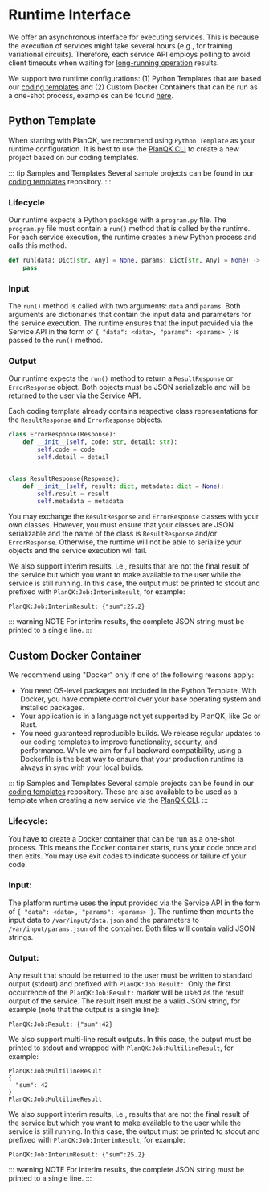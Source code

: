 # Runtime Interface

We offer an asynchronous interface for executing services.
This is because the execution of services might take several hours (e.g., for training variational circuits).
Therefore, each service API employs polling to avoid client timeouts when waiting for [long-running operation](http://restalk-patterns.org/long-running-operation-polling.html) results.

We support two runtime configurations:
(1) Python Templates that are based our [coding templates](https://github.com/PlanQK/planqk-platform-samples/tree/master/coding-templates/python) and
(2) Custom Docker Containers that can be run as a one-shot process, examples can be found [here](https://github.com/PlanQK/planqk-platform-samples/tree/master/coding-templates/docker).

## Python Template

When starting with PlanQK, we recommend using `Python Template` as your runtime configuration.
It is best to use the [PlanQK CLI](../quickstart.md) to create a new project based on our coding templates.

::: tip Samples and Templates
Several sample projects can be found in our [coding templates](https://github.com/PlanQK/planqk-platform-samples/tree/master/coding-templates/python) repository.
:::

### Lifecycle

Our runtime expects a Python package with a `program.py` file.
The `program.py` file must contain a `run()` method that is called by the runtime.
For each service execution, the runtime creates a new Python process and calls this method.

```python
def run(data: Dict[str, Any] = None, params: Dict[str, Any] = None) -> Union[ResultResponse, ErrorResponse]:
    pass
```

### Input

The `run()` method is called with two arguments: `data` and `params`.
Both arguments are dictionaries that contain the input data and parameters for the service execution.
The runtime ensures that the input provided via the Service API in the form of `{ "data": <data>, "params": <params> }` is passed to the `run()` method.

### Output

Our runtime expects the `run()` method to return a `ResultResponse` or `ErrorResponse` object.
Both objects must be JSON serializable and will be returned to the user via the Service API.

Each coding template already contains respective class representations for the `ResultResponse` and `ErrorResponse` objects.

```python
class ErrorResponse(Response):
    def __init__(self, code: str, detail: str):
        self.code = code
        self.detail = detail


class ResultResponse(Response):
    def __init__(self, result: dict, metadata: dict = None):
        self.result = result
        self.metadata = metadata
```

You may exchange the `ResultResponse` and `ErrorResponse` classes with your own classes.
However, you must ensure that your classes are JSON serializable and the name of the class is `ResultResponse` and/or `ErrorResponse`.
Otherwise, the runtime will not be able to serialize your objects and the service execution will fail.

We also support interim results, i.e., results that are not the final result of the service but which you want to make available to the user while the service is still running.
In this case, the output must be printed to stdout and prefixed with `PlanQK:Job:InterimResult`, for example:

```
PlanQK:Job:InterimResult: {"sum":25.2}
```

::: warning NOTE
For interim results, the complete JSON string must be printed to a single line.
:::

## Custom Docker Container

We recommend using "Docker" only if one of the following reasons apply:

- You need OS-level packages not included in the Python Template. With Docker, you have complete control over your base operating system and installed packages.
- Your application is in a language not yet supported by PlanQK, like Go or Rust.
- You need guaranteed reproducible builds. We release regular updates to our coding templates to improve functionality, security, and performance. While we aim for full backward compatibility, using a Dockerfile is the best way to ensure that your production runtime is always in sync with your local builds.

::: tip Samples and Templates
Several sample projects can be found in our [coding templates](https://github.com/PlanQK/planqk-platform-samples/tree/master/coding-templates/docker) repository.
These are also available to be used as a template when creating a new service via the [PlanQK CLI](../quickstart.md).
:::

### Lifecycle:

You have to create a Docker container that can be run as a one-shot process.
This means the Docker container starts, runs your code once and then exits.
You may use exit codes to indicate success or failure of your code.

### Input:

The platform runtime uses the input provided via the Service API in the form of `{ "data": <data>, "params": <params> }`.
The runtime then mounts the input data to `/var/input/data.json` and the parameters to `/var/input/params.json` of the container.
Both files will contain valid JSON strings.

### Output:

Any result that should be returned to the user must be written to standard output (stdout) and prefixed with `PlanQK:Job:Result:`.
Only the first occurrence of the `PlanQK:Job:Result:` marker will be used as the result output of the service.
The result itself must be a valid JSON string, for example (note that the output is a single line):

```
PlanQK:Job:Result: {"sum":42}
```

We also support multi-line result outputs.
In this case, the output must be printed to stdout and wrapped with `PlanQK:Job:MultilineResult`, for example:

```
PlanQK:Job:MultilineResult
{
  "sum": 42
}
PlanQK:Job:MultilineResult
```

We also support interim results, i.e., results that are not the final result of the service but which you want to make available to the user while the service is still running.
In this case, the output must be printed to stdout and prefixed with `PlanQK:Job:InterimResult`, for example:

```
PlanQK:Job:InterimResult: {"sum":25.2}
```

::: warning NOTE
For interim results, the complete JSON string must be printed to a single line.
:::
